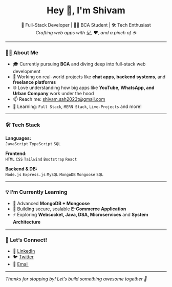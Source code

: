 <h1 align="center">Hey 👋, I'm Shivam</h1>
<p align="center">
  🚀 Full-Stack Developer | 👨‍🎓 BCA Student | 🛠️ Tech Enthusiast <br>
  <i>Crafting web apps with 💻, ❤️, and a pinch of ☕</i>
</p>

---

### 👨‍💻 About Me

- 🎓 Currently pursuing **BCA** and diving deep into full-stack web development
- 🔭 Working on real-world projects like **chat apps**, **backend systems**, and **freelance platforms**
- 🌐 Love understanding how big apps like **YouTube, WhatsApp, and Urban Company** work under the hood
- 📫 Reach me: [shivam.sah2023t@gmail.com](mailto:shivam.sah2023t@gmail.com)
- 🌱 Learning: `Full Stack`, `MERN Stack`, `Live-Projects` and more!

---

### 🛠️ Tech Stack

**Languages:**  
`JavaScript` `TypeScript` `SQL`

**Frontend:**  
`HTML` `CSS` `Tailwind` `Bootstrap` `React`   

**Backend & DB:**  
`Node.js` `Express.js` `MySQL` `MongoDB` `Mongoose` `SQL` 

---

### 💡 I’m Currently Learning
- 🧠 Advanced **MongoDB + Mongoose**
- 📱 Building secure, scalable **E-Commerce Application**
- ⚡ Exploring **Websocket, Java, DSA, Microservices** and **System Architecture** 

---

### 🎯 Let’s Connect!

- 💼 [LinkedIn](https://linkedin.com/in/shivamsah05)
- 🐦 [Twitter](https://x.com/geekshivam_)
- 💌 [Email](mailto:shivam.sah2023t@gmail.com)

---

_Thanks for stopping by! Let’s build something awesome together 🚀_
